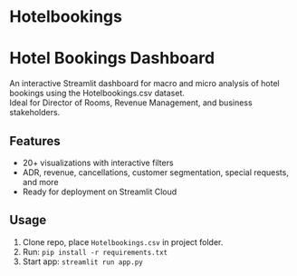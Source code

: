 # Hotelbookings
# Hotel Bookings Dashboard

An interactive Streamlit dashboard for macro and micro analysis of hotel bookings using the Hotelbookings.csv dataset.  
Ideal for Director of Rooms, Revenue Management, and business stakeholders.

## Features
- 20+ visualizations with interactive filters
- ADR, revenue, cancellations, customer segmentation, special requests, and more
- Ready for deployment on Streamlit Cloud

## Usage
1. Clone repo, place `Hotelbookings.csv` in project folder.
2. Run: `pip install -r requirements.txt`
3. Start app: `streamlit run app.py`
